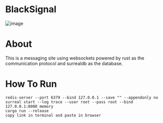 # BlackSignal
![image](https://github.com/fraugho/BlackSignal/assets/144178952/071205c7-d049-4401-adb0-435ac7a1ede8)
# About
This is a messaging site using websockets powered by rust as the communication protocol and surrealdb as the database.
# How To Run
```
redis-server --port 6379 --bind 127.0.0.1 --save "" --appendonly no
surreal start --log trace --user root --pass root --bind 127.0.0.1:8000 memory
cargo run --release
copy link in terminal and paste in browser
```
